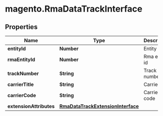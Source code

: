 # magento.RmaDataTrackInterface

## Properties
Name | Type | Description | Notes
------------ | ------------- | ------------- | -------------
**entityId** | **Number** | Entity id | 
**rmaEntityId** | **Number** | Rma entity id | 
**trackNumber** | **String** | Track number | 
**carrierTitle** | **String** | Carrier title | 
**carrierCode** | **String** | Carrier code | 
**extensionAttributes** | [**RmaDataTrackExtensionInterface**](RmaDataTrackExtensionInterface.md) |  | [optional] 


